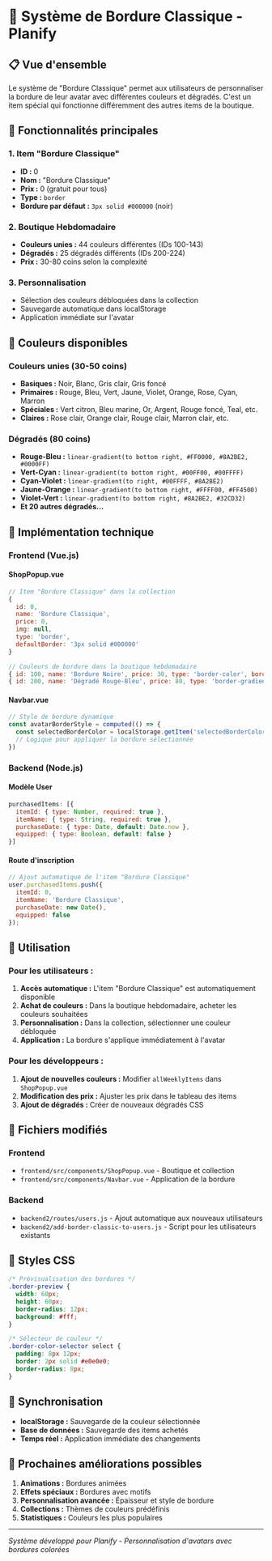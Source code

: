 # 🎨 Système de Bordure Classique - Planify

## 📋 **Vue d'ensemble**

Le système de "Bordure Classique" permet aux utilisateurs de personnaliser la bordure de leur avatar avec différentes couleurs et dégradés. C'est un item spécial qui fonctionne différemment des autres items de la boutique.

## 🎯 **Fonctionnalités principales**

### **1. Item "Bordure Classique"**
- **ID :** 0
- **Nom :** "Bordure Classique"
- **Prix :** 0 (gratuit pour tous)
- **Type :** `border`
- **Bordure par défaut :** `3px solid #000000` (noir)

### **2. Boutique Hebdomadaire**
- **Couleurs unies :** 44 couleurs différentes (IDs 100-143)
- **Dégradés :** 25 dégradés différents (IDs 200-224)
- **Prix :** 30-80 coins selon la complexité

### **3. Personnalisation**
- Sélection des couleurs débloquées dans la collection
- Sauvegarde automatique dans localStorage
- Application immédiate sur l'avatar

## 🎨 **Couleurs disponibles**

### **Couleurs unies (30-50 coins)**
- **Basiques :** Noir, Blanc, Gris clair, Gris foncé
- **Primaires :** Rouge, Bleu, Vert, Jaune, Violet, Orange, Rose, Cyan, Marron
- **Spéciales :** Vert citron, Bleu marine, Or, Argent, Rouge foncé, Teal, etc.
- **Claires :** Rose clair, Orange clair, Rouge clair, Marron clair, etc.

### **Dégradés (80 coins)**
- **Rouge-Bleu :** `linear-gradient(to bottom right, #FF0000, #8A2BE2, #0000FF)`
- **Vert-Cyan :** `linear-gradient(to bottom right, #00FF00, #00FFFF)`
- **Cyan-Violet :** `linear-gradient(to right, #00FFFF, #8A2BE2)`
- **Jaune-Orange :** `linear-gradient(to bottom right, #FFFF00, #FF4500)`
- **Violet-Vert :** `linear-gradient(to bottom right, #8A2BE2, #32CD32)`
- **Et 20 autres dégradés...**

## 🔧 **Implémentation technique**

### **Frontend (Vue.js)**

#### **ShopPopup.vue**
```javascript
// Item "Bordure Classique" dans la collection
{
  id: 0,
  name: 'Bordure Classique',
  price: 0,
  img: null,
  type: 'border',
  defaultBorder: '3px solid #000000'
}

// Couleurs de bordure dans la boutique hebdomadaire
{ id: 100, name: 'Bordure Noire', price: 30, type: 'border-color', borderStyle: '3px solid #000000' }
{ id: 200, name: 'Dégradé Rouge-Bleu', price: 80, type: 'border-gradient', borderGradient: 'linear-gradient(...)' }
```

#### **Navbar.vue**
```javascript
// Style de bordure dynamique
const avatarBorderStyle = computed(() => {
  const selectedBorderColor = localStorage.getItem('selectedBorderColor')
  // Logique pour appliquer la bordure sélectionnée
})
```

### **Backend (Node.js)**

#### **Modèle User**
```javascript
purchasedItems: [{
  itemId: { type: Number, required: true },
  itemName: { type: String, required: true },
  purchaseDate: { type: Date, default: Date.now },
  equipped: { type: Boolean, default: false }
}]
```

#### **Route d'inscription**
```javascript
// Ajout automatique de l'item "Bordure Classique"
user.purchasedItems.push({
  itemId: 0,
  itemName: 'Bordure Classique',
  purchaseDate: new Date(),
  equipped: false
});
```

## 🚀 **Utilisation**

### **Pour les utilisateurs :**

1. **Accès automatique :** L'item "Bordure Classique" est automatiquement disponible
2. **Achat de couleurs :** Dans la boutique hebdomadaire, acheter les couleurs souhaitées
3. **Personnalisation :** Dans la collection, sélectionner une couleur débloquée
4. **Application :** La bordure s'applique immédiatement à l'avatar

### **Pour les développeurs :**

1. **Ajout de nouvelles couleurs :** Modifier `allWeeklyItems` dans `ShopPopup.vue`
2. **Modification des prix :** Ajuster les prix dans le tableau des items
3. **Ajout de dégradés :** Créer de nouveaux dégradés CSS

## 📁 **Fichiers modifiés**

### **Frontend**
- `frontend/src/components/ShopPopup.vue` - Boutique et collection
- `frontend/src/components/Navbar.vue` - Application de la bordure

### **Backend**
- `backend2/routes/users.js` - Ajout automatique aux nouveaux utilisateurs
- `backend2/add-border-classic-to-users.js` - Script pour les utilisateurs existants

## 🎨 **Styles CSS**

```css
/* Prévisualisation des bordures */
.border-preview {
  width: 60px;
  height: 60px;
  border-radius: 12px;
  background: #fff;
}

/* Sélecteur de couleur */
.border-color-selector select {
  padding: 8px 12px;
  border: 2px solid #e0e0e0;
  border-radius: 8px;
}
```

## 🔄 **Synchronisation**

- **localStorage :** Sauvegarde de la couleur sélectionnée
- **Base de données :** Sauvegarde des items achetés
- **Temps réel :** Application immédiate des changements

## 🎯 **Prochaines améliorations possibles**

1. **Animations :** Bordures animées
2. **Effets spéciaux :** Bordures avec motifs
3. **Personnalisation avancée :** Épaisseur et style de bordure
4. **Collections :** Thèmes de couleurs prédéfinis
5. **Statistiques :** Couleurs les plus populaires

---

*Système développé pour Planify - Personnalisation d'avatars avec bordures colorées* 